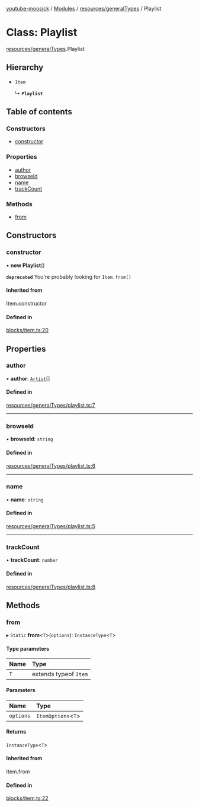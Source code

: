 [youtube-moosick](../README.md) / [Modules](../modules.md) / [resources/generalTypes](../modules/resources_generalTypes.md) / Playlist

# Class: Playlist

[resources/generalTypes](../modules/resources_generalTypes.md).Playlist

## Hierarchy

- `Item`

  ↳ **`Playlist`**

## Table of contents

### Constructors

- [constructor](resources_generalTypes.Playlist.md#constructor)

### Properties

- [author](resources_generalTypes.Playlist.md#author)
- [browseId](resources_generalTypes.Playlist.md#browseid)
- [name](resources_generalTypes.Playlist.md#name)
- [trackCount](resources_generalTypes.Playlist.md#trackcount)

### Methods

- [from](resources_generalTypes.Playlist.md#from)

## Constructors

### constructor

• **new Playlist**()

**`deprecated`** You're probably looking for `Item.from()`

#### Inherited from

Item.constructor

#### Defined in

[blocks/item.ts:20](https://github.com/EvasiveXkiller/youtube-moosick/blob/7f2abd0/src/blocks/item.ts#L20)

## Properties

### author

• **author**: [`Artist`](resources_generalTypes.Artist.md)[]

#### Defined in

[resources/generalTypes/playlist.ts:7](https://github.com/EvasiveXkiller/youtube-moosick/blob/7f2abd0/src/resources/generalTypes/playlist.ts#L7)

___

### browseId

• **browseId**: `string`

#### Defined in

[resources/generalTypes/playlist.ts:6](https://github.com/EvasiveXkiller/youtube-moosick/blob/7f2abd0/src/resources/generalTypes/playlist.ts#L6)

___

### name

• **name**: `string`

#### Defined in

[resources/generalTypes/playlist.ts:5](https://github.com/EvasiveXkiller/youtube-moosick/blob/7f2abd0/src/resources/generalTypes/playlist.ts#L5)

___

### trackCount

• **trackCount**: `number`

#### Defined in

[resources/generalTypes/playlist.ts:8](https://github.com/EvasiveXkiller/youtube-moosick/blob/7f2abd0/src/resources/generalTypes/playlist.ts#L8)

## Methods

### from

▸ `Static` **from**<`T`\>(`options`): `InstanceType`<`T`\>

#### Type parameters

| Name | Type |
| :------ | :------ |
| `T` | extends typeof `Item` |

#### Parameters

| Name | Type |
| :------ | :------ |
| `options` | `ItemOptions`<`T`\> |

#### Returns

`InstanceType`<`T`\>

#### Inherited from

Item.from

#### Defined in

[blocks/item.ts:22](https://github.com/EvasiveXkiller/youtube-moosick/blob/7f2abd0/src/blocks/item.ts#L22)
